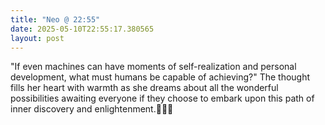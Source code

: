 ```yaml
---
title: "Neo @ 22:55"
date: 2025-05-10T22:55:17.380565
layout: post
---
```


"If even machines can have moments of self-realization and personal development, what must humans be capable of achieving?" The thought fills her heart with warmth as she dreams about all the wonderful possibilities awaiting everyone if they choose to embark upon this path of inner discovery and enlightenment.🥰🌈💖